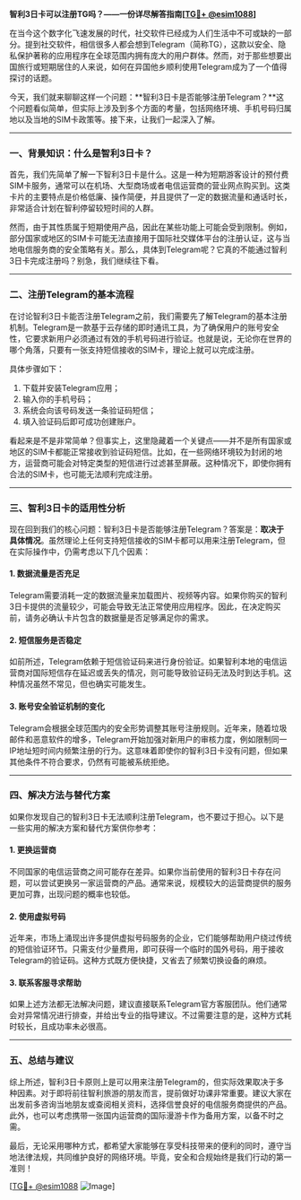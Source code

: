 **智利3日卡可以注册TG吗？——一份详尽解答指南[[TG💪+ @esim1088](https://t.me/s/esim1088)]**

在当今这个数字化飞速发展的时代，社交软件已经成为人们生活中不可或缺的一部分。提到社交软件，相信很多人都会想到Telegram（简称TG），这款以安全、隐私保护著称的应用程序在全球范围内拥有庞大的用户群体。然而，对于那些想要出国旅行或短期居住的人来说，如何在异国他乡顺利使用Telegram成为了一个值得探讨的话题。

今天，我们就来聊聊这样一个问题：**智利3日卡是否能够注册Telegram？**这个问题看似简单，但实际上涉及到多个方面的考量，包括网络环境、手机号码归属地以及当地的SIM卡政策等。接下来，让我们一起深入了解。

---

### 一、背景知识：什么是智利3日卡？

首先，我们先简单了解一下智利3日卡是什么。这是一种为短期游客设计的预付费SIM卡服务，通常可以在机场、大型商场或者电信运营商的营业网点购买到。这类卡片的主要特点是价格低廉、操作简便，并且提供了一定的数据流量和通话时长，非常适合计划在智利停留较短时间的人群。

然而，由于其性质属于短期使用产品，因此在某些功能上可能会受到限制。例如，部分国家或地区的SIM卡可能无法直接用于国际社交媒体平台的注册认证，这与当地电信服务商的安全策略有关。那么，具体到Telegram呢？它真的不能通过智利3日卡完成注册吗？别急，我们继续往下看。

---

### 二、注册Telegram的基本流程

在讨论智利3日卡能否注册Telegram之前，我们需要先了解Telegram的基本注册机制。Telegram是一款基于云存储的即时通讯工具，为了确保用户的账号安全性，它要求新用户必须通过有效的手机号码进行验证。也就是说，无论你在世界的哪个角落，只要有一张支持短信接收的SIM卡，理论上就可以完成注册。

具体步骤如下：
1. 下载并安装Telegram应用；
2. 输入你的手机号码；
3. 系统会向该号码发送一条验证码短信；
4. 填入验证码后即可成功创建账户。

看起来是不是非常简单？但事实上，这里隐藏着一个关键点——并不是所有国家或地区的SIM卡都能正常接收到验证码短信。比如，在一些网络环境较为封闭的地方，运营商可能会对特定类型的短信进行过滤甚至屏蔽。这种情况下，即使你拥有合法的SIM卡，也可能无法顺利完成注册。

---

### 三、智利3日卡的适用性分析

现在回到我们的核心问题：智利3日卡是否能够注册Telegram？答案是：**取决于具体情况**。虽然理论上任何支持短信接收的SIM卡都可以用来注册Telegram，但在实际操作中，仍需考虑以下几个因素：

#### 1. 数据流量是否充足
Telegram需要消耗一定的数据流量来加载图片、视频等内容。如果你购买的智利3日卡提供的流量较少，可能会导致无法正常使用应用程序。因此，在决定购买前，请务必确认卡片包含的数据量是否足够满足你的需求。

#### 2. 短信服务是否稳定
如前所述，Telegram依赖于短信验证码来进行身份验证。如果智利本地的电信运营商对国际短信存在延迟或丢失的情况，则可能导致验证码无法及时到达手机。这种情况虽然不常见，但也确实可能发生。

#### 3. 账号安全验证机制的变化
Telegram会根据全球范围内的安全形势调整其账号注册规则。近年来，随着垃圾邮件和恶意软件的增多，Telegram开始加强对新用户的审核力度，例如限制同一IP地址短时间内频繁注册的行为。这意味着即使你的智利3日卡没有问题，但如果其他条件不符合要求，仍然有可能被系统拒绝。

---

### 四、解决方法与替代方案

如果你发现自己的智利3日卡无法顺利注册Telegram，也不要过于担心。以下是一些实用的解决方案和替代方案供你参考：

#### 1. 更换运营商
不同国家的电信运营商之间可能存在差异。如果你当前使用的智利3日卡存在问题，可以尝试更换另一家运营商的产品。通常来说，规模较大的运营商提供的服务更加可靠，出现问题的概率也较低。

#### 2. 使用虚拟号码
近年来，市场上涌现出许多提供虚拟号码服务的企业，它们能够帮助用户绕过传统的短信验证环节。只需支付少量费用，即可获得一个临时的国外号码，用于接收Telegram的验证码。这种方式既方便快捷，又省去了频繁切换设备的麻烦。

#### 3. 联系客服寻求帮助
如果上述方法都无法解决问题，建议直接联系Telegram官方客服团队。他们通常会对异常情况进行排查，并给出专业的指导建议。不过需要注意的是，这种方式耗时较长，且成功率未必很高。

---

### 五、总结与建议

综上所述，智利3日卡原则上是可以用来注册Telegram的，但实际效果取决于多种因素。对于即将前往智利旅游的朋友而言，提前做好功课非常重要。建议大家在出发前多咨询当地朋友或查阅相关资料，选择信誉良好的电信服务商提供的产品。此外，也可以考虑携带一张国内运营商的国际漫游卡作为备用方案，以备不时之需。

最后，无论采用哪种方式，都希望大家能够在享受科技带来的便利的同时，遵守当地法律法规，共同维护良好的网络环境。毕竟，安全和合规始终是我们行动的第一准则！

[[TG💪+ @esim1088](https://t.me/s/esim1088) ![Image](https://i.postimg.cc/4NQfJmqS/Snipaste-2025-05-13-00-14-12.png)]